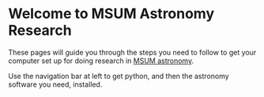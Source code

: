 # Welcome to MSUM Astronomy Research

These pages will guide you through the steps you need to follow to get your
computer set up for doing research in
[MSUM astronomy](http://physics.mnstate.edu).

Use the navigation bar at left to get python, and then the astronomy software
you need, installed.
